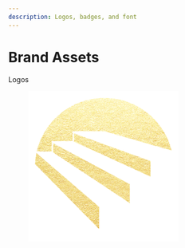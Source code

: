 ```yaml
---
description: Logos, badges, and font
---
```


# Brand Assets

Logos

<figure><img src="../.gitbook/assets/tizi.png" alt=""><figcaption></figcaption></figure>

